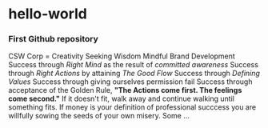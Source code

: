 # hello-world
### First Github repository
CSW Corp = Creativity Seeking Wisdom
Mindful Brand Development
Success through *Right Mind* as the result of *committed awareness*
Success through *Right Actions* by attaining *The Good Flow*
Success through _Defining Values_ 
Success through giving ourselves permission fail 
Success through acceptance of the Golden Rule, __"The Actions come first.  The feelings come second."__
If it doesn't fit, walk away and continue walking until something fits.
If money is your definition of professional succcess you are willfully sowing the seeds of your own misery.
Some ...
